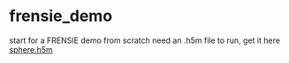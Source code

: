 # frensie_demo
start for a FRENSIE demo from scratch
need an .h5m file to run, get it here [sphere.h5m](https://uwmadison.box.com/s/gvrlm62f0ensvn1cp98fl658b9t0q4mg)
